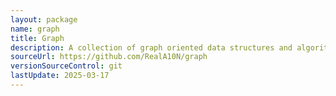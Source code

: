 ```yaml
---
layout: package
name: graph
title: Graph
description: A collection of graph oriented data structures and algorithms
sourceUrl: https://github.com/RealA10N/graph
versionSourceControl: git
lastUpdate: 2025-03-17
---
```

